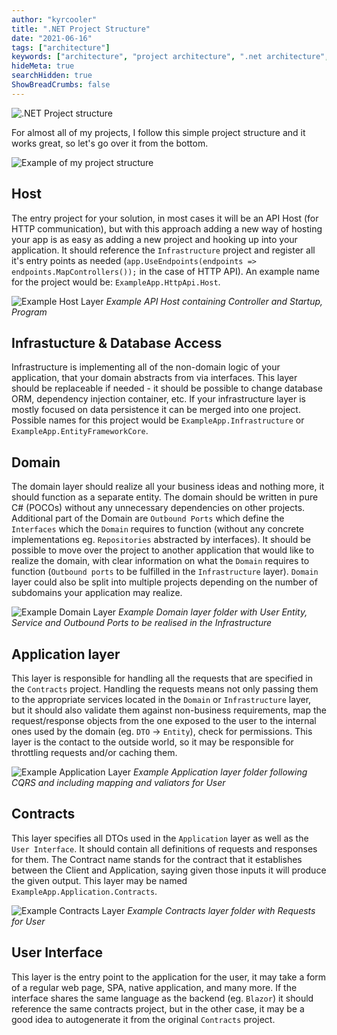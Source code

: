 ```yaml
---
author: "kyrcooler"
title: ".NET Project Structure"
date: "2021-06-16"
tags: ["architecture"]
keywords: ["architecture", "project architecture", ".net architecture", ".net project structure", "project structure"]
hideMeta: true
searchHidden: true
ShowBreadCrumbs: false
---
```

![.NET Project structure](https://i.imgur.com/nKMpPXF.png)

For almost all of my projects, I follow this simple project structure and it works great, so let's go over it from the bottom.

![Example of my project structure](https://i.imgur.com/e5py7sN.png)

## Host

The entry project for your solution, in most cases it will be an API Host (for HTTP communication), but with this approach adding a new way of hosting your app is as easy as adding a new project and hooking up into your application. It should reference the `Infrastructure` project and register all it's entry points as needed (`app.UseEndpoints(endpoints => endpoints.MapControllers());` in the case of HTTP API). An example name for the project would be: `ExampleApp.HttpApi.Host`.

![Example Host Layer](https://i.imgur.com/jBDXxys.png)
_Example API Host containing Controller and Startup, Program_

## Infrastucture & Database Access

Infrastructure is implementing all of the non-domain logic of your application, that your domain abstracts from via interfaces. This layer should be replaceable if needed - it should be possible to change database ORM, dependency injection container, etc. If your infrastructure layer is mostly focused on data persistence it can be merged into one project. Possible names for this project would be `ExampleApp.Infrastructure` or `ExampleApp.EntityFrameworkCore`.

## Domain

The domain layer should realize all your business ideas and nothing more, it should function as a separate entity. The domain should be written in pure C# (POCOs) without any unnecessary dependencies on other projects. Additional part of the Domain are `Outbound Ports` which define the `Interfaces` which the `Domain` requires to function (without any concrete implementations eg. `Repositories` abstracted by interfaces). It should be possible to move over the project to another application that would like to realize the domain, with clear information on what the `Domain` requires to function (`Outbound ports` to be fulfilled in the `Infrastructure` layer). `Domain` layer could also be split into multiple projects depending on the number of subdomains your application may realize. 

![Example Domain Layer](https://i.imgur.com/U3QEx4e.png)
_Example Domain layer folder with User Entity, Service and Outbound Ports to be realised in the Infrastructure_

## Application layer

This layer is responsible for handling all the requests that are specified in the `Contracts` project. Handling the requests means not only passing them to the appropriate services located in the `Domain` or `Infrastructure` layer, but it should also validate them against non-business requirements, map the request/response objects from the one exposed to the user to the internal ones used by the domain (eg. `DTO` -> `Entity`), check for permissions. This layer is the contact to the outside world, so it may be responsible for throttling requests and/or caching them.

![Example Application Layer](https://i.imgur.com/eWFtbMJ.png)
_Example Application layer folder following CQRS and including mapping and valiators for User_

## Contracts

This layer specifies all DTOs used in the `Application` layer as well as the `User Interface`. It should contain all definitions of requests and responses for them. The Contract name stands for the contract that it establishes between the Client and Application, saying given those inputs it will produce the given output. This layer may be named `ExampleApp.Application.Contracts`.

![Example Contracts Layer](https://i.imgur.com/VA6L9TI.png)
_Example Contracts layer folder with Requests for User_

## User Interface

This layer is the entry point to the application for the user, it may take a form of a regular web page, SPA, native application, and many more. If the interface shares the same language as the backend (eg. `Blazor`) it should reference the same contracts project, but in the other case, it may be a good idea to autogenerate it from the original `Contracts` project. 